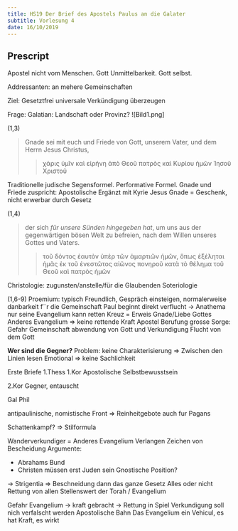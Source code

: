 ```yaml
---
title: HS19 Der Brief des Apostels Paulus an die Galater
subtitle: Vorlesung 4
date: 16/10/2019
---
```


## Prescript

Apostel nicht vom Menschen.
Gott Unmittelbarkeit.
Gott selbst. 

Addressanten: an mehere Gemeinschaften

Ziel: Gesetztfrei universale Verkündigung überzeugen

Frage: Galatian: Landschaft oder Provinz?
![Bild1.png]

(1,3)
> Gnade sei mit euch und Friede von Gott, unserem Vater, und dem Herrn Jesus Christus,
> > χάρις ὑμῖν καὶ εἰρήνη ἀπὸ Θεοῦ πατρὸς καὶ Κυρίου ἡμῶν Ἰησοῦ Χριστοῦ 

Traditionelle judische Segensformel. 
Performative Formel. Gnade und Friede zuspricht: Apostolische
Ergänzt mit Kyrie Jesus
Gnade = Geschenk, nicht erwerbar durch Gesetz

(1,4)
> der sich *für unsere Sünden hingegeben hat*, um uns aus der gegenwärtigen bösen Welt zu befreien, nach dem Willen unseres Gottes und Vaters.
> > τοῦ δόντος ἑαυτὸν ὑπὲρ τῶν ἁμαρτιῶν ἡμῶν, ὅπως ἐξέληται ἡμᾶς ἐκ τοῦ ἐνεστῶτος αἰῶνος πονηροῦ κατὰ τὸ θέλημα τοῦ Θεοῦ καὶ πατρὸς ἡμῶν

Christologie: zugunsten/anstelle/für die Glaubenden
Soteriologie

(1,6-9)
Proemium: typisch Freundlich, Gespräch einsteigen, normalerweise danbarkeit f¨r die Gemeinschaft
Paul beginnt direkt 
verflucht -> Anathema
nur seine Evangelium kann retten
Kreuz = Erweis Gnade/Liebe Gottes
Anderes Evangelium => keine rettende Kraft
Apostel Berufung
grosse Sorge: Gefahr Gemeinschaft abwendung von Gott und Verkundigung
Flucht von dem Gott

**Wer sind die Gegner?**
Problem: keine Charakterisierung
=> Zwischen den Linien lesen
Emotional => keine Sachlichkeit

Erste Briefe
1.Thess
1.Kor
Apostolische Selbstbewusstsein

2.Kor
Gegner, entauscht

Gal
Phil

antipaulinische, nomistische Front
=> Reinheitgebote auch fur Pagans

Schattenkampf? => Stilformula

Wanderverkundiger = Anderes Evangelium
Verlangen Zeichen von Bescheidung
Argumente:
- Abrahams Bund
- Christen müssen erst Juden sein
Gnostische Position?

-> Strigentia => Beschneidung dann das ganze Gesetz
Alles oder nicht
Rettung von allen
Stellenswert der Torah / Evangelium

Gefahr
Evangelium -> kraft gebracht -> Rettung in Spiel
Verkundigung soll nich verfalscht werden
Apostolische Bahn
Das Evangelium ein Vehicul, es hat Kraft, es wirkt
